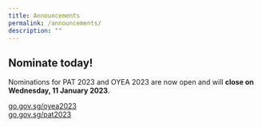 ```yaml
---
title: Announcements
permalink: /announcements/
description: ""
---
```

  
## Nominate today! 
  
Nominations for PAT 2023 and OYEA 2023 are now open and will **close on Wednesday, 11 January 2023**.  
 
[go.gov.sg/oyea2023](go.gov.sg/oyea2023)  
[go.gov.sg/pat2023](go.gov.sg/pat2023)